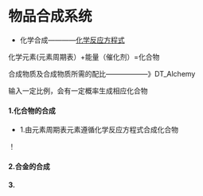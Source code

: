 # 物品合成系统

*  化学合成————[化学反应方程式 ](https://github.com/search?l=Python&o=desc&q=%22chemical+equations%22&s=stars&type=Repositories)

化学元素(元素周期表）+能量（催化剂）=化合物
 
 
合成物质及合成物质所需的配比——————》DT_Alchemy

输入一定比例，会有一定概率生成相应化合物


#### 1.化合物的合成
   * 1.由元素周期表元素遵循化学反应方程式合成化合物

！[](mDrivEngine/物质合成.png)

#### 2.合金的合成

#### 3.

